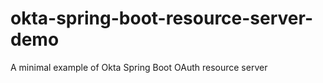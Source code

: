 # okta-spring-boot-resource-server-demo

A minimal example of Okta Spring Boot OAuth resource server
